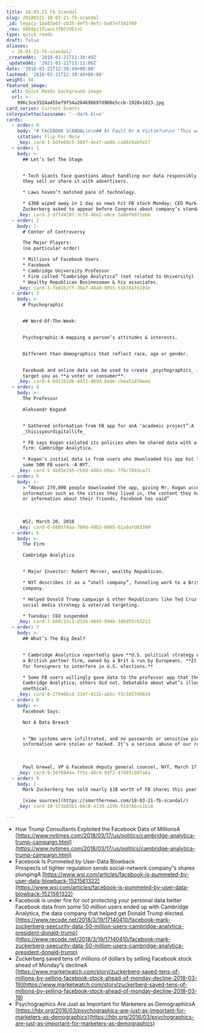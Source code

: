 ```yaml
---
title: 18.03.21 Fb Scandal
slug: 20180321-18-03-21-fb-scandal
_id: legacy-1aa83a6f-cb35-4ef5-9efc-ba87e7341f60
_rev: O8E8pz1fLwnc3fN7JVEzvC
type: quick_reads
draft: false
aliases:
  - 18-03-21-fb-scandal/
_createdAt: '2018-03-21T12:30:49Z'
_updatedAt: '2021-03-22T13:11:06Z'
date: '2018-03-21T12:30:49+00:00'
lastmod: '2018-03-21T12:30:49+00:00'
weight: 50
featured_image:
  alt: Quick Reads background image
  url: >-
    996c3ce3524a455ef9f54a20469b697d908e5ccb-1920x1023.jpg
card_series: Current Events
colorpaletteclassname: '--dark-blue'
cards:
  - order: 0
    body: "# FACEBOOK SCANDAL\n\n## At Fault Or A Victim?\n\n> ‘This was a scam a\x14 and a fraud.’  \n  \n  \n  \nPaul Grewal, Facebook VP & lawyer, statement to NYT, March 17, 2018\n\nFlip For More"
    citation: Flip For More
    _key: card-1-bdfe69c5-3687-4e47-ae0b-ca0019abfe57
  - order: 1
    body: >-
      ## Let’s Set The Stage


      * Tech Giants face questions about handling our data responsibly and how
      they sell or share it with advertisers.

      * Laws haven’t matched pace of technology.

      * $36B wiped away in 1 day as news hit FB stock Monday; CEO Mark
      Zuckerberg asked to appear before Congress about company’s standards.
    _key: card-2-97fd4207-3cf8-46e2-a9ce-3a8bf6971ebb
  - order: 2
    body: |-
      # Center of Controversy

      The Major Players:  
      (no particular order)

      * Millions of Facebook Users
      * Facebook
      * Cambridge University Professor
      * Firm called “Cambridge Analytica” (not related to University)
      * Wealthy Republican Businessman & his associates.
    _key: card-3-fe81b27f-30a7-48a8-9055-51b78af6101e
  - order: 3
    body: >-
      # Psychographic


      ## Word-Of-The-Week:


      Psychographic:A mapping a person’s attitudes & interests.


      Different than demographics that reflect race, age or gender.


      Facebook and online data can be used to create _psychographics_ – to
      target you as **a voter or consumer**.
    _key: card-4-0d11b1d6-4431-4b9d-8edb-cbea51476eee
  - order: 4
    body: >-
      The Professor  

      Aleksandr KoganA


      * Gathered information from FB app for anA ‘academic project”:A
      _thisisyourdigitallife_

      * FB says Kogan violated its policies when he shared data with a private
      firm: Cambridge Analytica.

      * Kogan’s initial data is from users who downloaded his app but led to
      some 50M FB users -A NYT.
    _key: card-5-4b93e245-cbdd-4d63-b9ac-7fbc7093ca72
  - order: 5
    body: >-
      > “About 270,000 people downloaded the app, giving Mr. Kogan access to
      information such as the cities they lived in, the content they had liked,
      or information about their friends, Facebook has said”  
        
        
        
      WSJ, March 20, 2018
    _key: card-6-6605f4aa-709d-49b3-8965-b1a0afd63399
  - order: 6
    body: >-
      The Firm  

      Cambridge Analytica


      * Major Investor: Robert Mercer, wealthy Republican.

      * NYT describes it as a “shell company”, funneling work to a British
      company.

      * Helped Donald Trump campaign & other Republicans like Ted Cruz with
      social media strategy & voter/ad targeting.

      * Tuesday: CEO suspended
    _key: card-7-bb8c15c3-d126-4849-994b-3d6d55c63213
  - order: 7
    body: >-
      ## What’s The Big Deal?


      * Cambridge Analytica reportedly gave **U.S. political strategy work** to
      a British partner firm, owned by a Brit & run by Europeans. **It’s illegal
      for foreigners to interfere in U.S. elections.**

      * Some FB users willingly gave data to the professor app that then gave to
      Cambridge Analytica; others did not. Debatable about what’s illegal versus
      unethical.
    _key: card-8-27946bcd-234f-411b-ab5c-f5c5857d9824
  - order: 8
    body: >-
      Facebook Says:  

      Not A Data Breach


      > “No systems were infiltrated, and no passwords or sensitive pieces of
      information were stolen or hacked. It’s a serious abuse of our rules.”  
        
        
        
      Paul Grewal, VP & Facebook deputy general counsel, NYT, March 17, 2018
    _key: card-9-3676944a-ff5c-48c9-8df2-47497cb8fa8a
  - order: 9
    body: |-
      Mark Zuckerberg has sold nearly $1B worth of FB shares this year. Why?

      [view sources](https://smarthernews.com/18-03-21-fb-scandal/)
    _key: card-10-573b85b1-06c8-413d-a19b-91978bce1b18

---
```

* How Trump Consultants Exploited the Facebook Data of MillionsA [https://www.nytimes.com/2018/03/17/us/politics/cambridge-analytica-trump-campaign.html](https://www.nytimes.com/2018/03/17/us/politics/cambridge-analytica-trump-campaign.html)
* Facebook Is Pummeled by User-Data Blowback  
Prospects of tighter regulation sends social-network company”s shares plungingA [https://www.wsj.com/articles/facebook-is-pummeled-by-user-data-blowback-1521561322](https://www.wsj.com/articles/facebook-is-pummeled-by-user-data-blowback-1521561322)
* Facebook is under fire for not protecting your personal data better  
Facebook data from some 50 million users ended up with Cambridge Analytica, the data company that helped get Donald Trump elected.  
[https://www.recode.net/2018/3/19/17140410/facebook-mark-zuckerberg-seecurity-data-50-million-users-cambridge-analytica-president-donald-trump](https://www.recode.net/2018/3/19/17140410/facebook-mark-zuckerberg-seecurity-data-50-million-users-cambridge-analytica-president-donald-trump)
* Zuckerberg saved tens of millions of dollars by selling Facebook stock ahead of Monday”s declineA [https://www.marketwatch.com/story/zuckerberg-saved-tens-of-millions-by-selling-facebook-stock-ahead-of-monday-decline-2018-03-19](https://www.marketwatch.com/story/zuckerberg-saved-tens-of-millions-by-selling-facebook-stock-ahead-of-monday-decline-2018-03-19)
* Psychographics Are Just as Important for Marketers as DemographicsA [https://hbr.org/2016/03/psychographics-are-just-as-important-for-marketers-as-demographics](https://hbr.org/2016/03/psychographics-are-just-as-important-for-marketers-as-demographics)